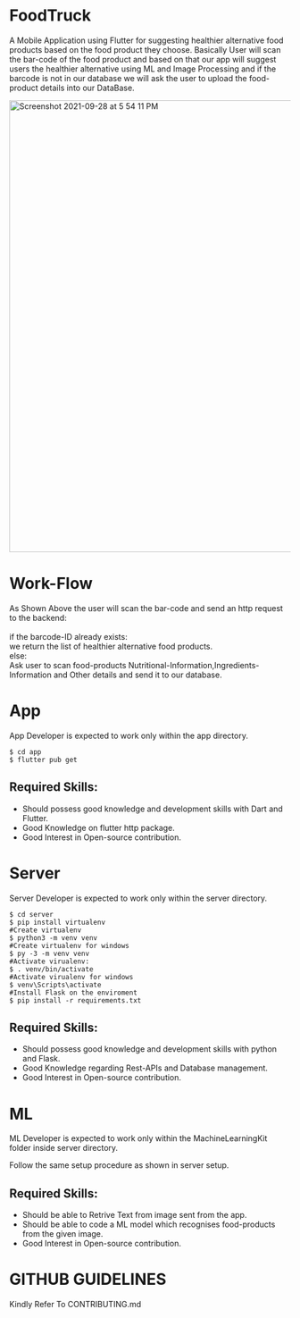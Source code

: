 # FoodTruck
A Mobile Application using Flutter for suggesting healthier alternative food products based on the food product they choose. Basically User will scan the bar-code of the food product and based on that our app will suggest users the healthier alternative using ML and Image Processing and if the barcode is not in our database we will ask the user to upload the food-product details into our DataBase. 

<img width="809" alt="Screenshot 2021-09-28 at 5 54 11 PM" src="https://user-images.githubusercontent.com/63253383/135095860-a649e0da-8f8b-4fc6-a58d-f15840de4ea0.png">

# Work-Flow
As Shown Above the user will scan the bar-code and send an http request to the backend: <br />
<br />
  if the barcode-ID already exists: <br />
       we return the list of healthier alternative food products.<br />
  else: <br />  Ask user to scan food-products Nutritional-Information,Ingredients-Information and Other details and send it to our database. <br />
  
# App 
App Developer is expected to work only within the app directory. <br />
```
$ cd app
$ flutter pub get
```
## Required Skills:

* Should possess good knowledge and development skills with Dart and Flutter.
* Good Knowledge on flutter http package.
* Good Interest in Open-source contribution.

# Server 
Server Developer is expected to work only within the server directory. <br />

```
$ cd server
$ pip install virtualenv
#Create virtualenv
$ python3 -m venv venv
#Create virtualenv for windows
$ py -3 -m venv venv
#Activate virualenv:
$ . venv/bin/activate
#Activate virualenv for windows
$ venv\Scripts\activate
#Install Flask on the enviroment
$ pip install -r requirements.txt
```
## Required Skills:

* Should possess good knowledge and development skills with python and Flask.
* Good Knowledge regarding Rest-APIs and Database management.
* Good Interest in Open-source contribution.

# ML
ML Developer is expected to work only within the MachineLearningKit folder inside server directory. <br />

Follow the same setup procedure as shown in server setup.

## Required Skills:

* Should be able to Retrive Text from image sent from the app.
* Should be able to code a ML model which recognises food-products from the given image.
* Good Interest in Open-source contribution.

# GITHUB GUIDELINES
Kindly Refer To CONTRIBUTING.md 
